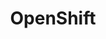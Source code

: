 ---
title: OpenShift
show_read_time: false
canonical_url: 'https://docs.projectcalico.org/v3.9/getting-started/openshift/index'
---